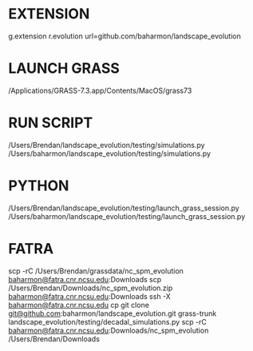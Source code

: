 # EXTENSION
g.extension r.evolution url=github.com/baharmon/landscape_evolution

# LAUNCH GRASS
/Applications/GRASS-7.3.app/Contents/MacOS/grass73

# RUN SCRIPT
/Users/Brendan/landscape_evolution/testing/simulations.py
/Users/baharmon/landscape_evolution/testing/simulations.py

# PYTHON
/Users/Brendan/landscape_evolution/testing/launch_grass_session.py
/Users/baharmon/landscape_evolution/testing/launch_grass_session.py

# FATRA
scp -rC /Users/Brendan/grassdata/nc_spm_evolution baharmon@fatra.cnr.ncsu.edu:Downloads
scp /Users/Brendan/Downloads/nc_spm_evolution.zip baharmon@fatra.cnr.ncsu.edu:Downloads
ssh -X baharmon@fatra.cnr.ncsu.edu
cp
git clone git@github.com:baharmon/landscape_evolution.git
grass-trunk
landscape_evolution/testing/decadal_simulations.py
scp -rC baharmon@fatra.cnr.ncsu.edu:Downloads/nc_spm_evolution /Users/Brendan/Downloads
